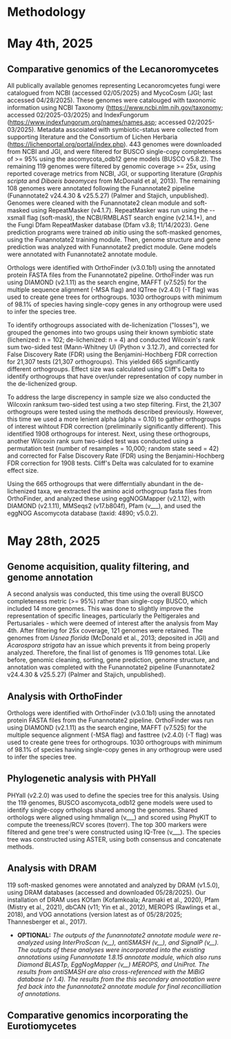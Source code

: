 # Methodology

# May 4th, 2025
## Comparative genomics of the Lecanoromycetes

All publically available genomes representing Lecanoromcyetes fungi were catalogued from NCBI (accessed 02/05/2025) and MycoCosm (JGI; last accessed 04/28/2025). These genomes were catalouged with taxonomic information using NCBI Taxonomy (https://www.ncbi.nlm.nih.gov/taxonomy; accessed 02/2025-03/2025) and IndexFungorum (https://www.indexfungorum.org/names/names.asp; accessed 02/2025-03/2025). Metadata asscoiated with symbiotic-status were collected from supporting literature and the Consortium of Lichen Herbaria (https://lichenportal.org/portal/index.php). 443 genomes were downloaded from NCBI and JGI, and were filtered for BUSCO single-copy completeness of >= 95% using the ascomycota_odb12 gene models (BUSCO v5.8.2). The remaining 119 genomes were filtered by genomic coverage >= 25x, using reported coverage metrics from NCBI, JGI, or supporting literature (*Graphis scripta* and *Dibaeis baeomyces* from McDonald et al, 2013). The remaining 108 genomes were annotated following the Funannotate2 pipeline (Funannotate2 v24.4.30 & v25.5.27) (Palmer and Stajich, unpublished). Genomes were cleaned with the Funannotate2 clean module and soft-masked using RepeatMasker (v4.1.7). RepeatMasker was run using the --xsmall flag (soft-mask), the NCBI/RMBLAST search engine (v2.14.1+), and the Fungi Dfam RepeatMasker database (Dfam v3.8; 11/14/2023). Gene prediction programs were trained *ab initio* using the soft-masked genomes, using the Funannotate2 training module. Then, genome structure and gene prediction was analyzed with Funannotate2 predict module. Gene models were annotated with Funannotate2 annotate module.

Orthologs were identified with OrthoFinder (v3.0.1b1) using the annotated protein FASTA files from the Funannotate2 pipeline. OrthoFinder was run using DIAMOND (v2.1.11) as the search engine, MAFFT (v7.525) for the multiple sequence alignment (-MSA flag) and IQTree (v2.4.0) (-T flag) was used to create gene trees for orthogroups. 1030 orthogroups with minimum of 98.1% of species having single-copy genes in any orthogroup were used to infer the species tree.

To identify orthogroups associated with de-lichenization ("losses"), we grouped the genomes into two groups using their known symbiotic state (lichenized: n = 102; de-lichenized: n = 4) and conducted Wilcoxin's rank sum two-sided test (Mann-Whitney U) (Python v 3.12.7), and corrected for False Discovery Rate (FDR) using the Benjamini-Hochberg FDR correction for 21,307 tests (21,307 orthogroups). This yielded 665 significantly different orthogroups. Effect size was calculated using Cliff's Delta to identify orthogroups that have over/under representation of copy number in the de-lichenized group.

To address the large discrepency in sample size we also conducted the Wilcoxin ranksum two-sided test using a two step filtering. First, the 21,307 orthogroups were tested using the methods described previously. However, this time we used a more lenient alpha (alpha = 0.10) to gather orthogroups of interest wihtout FDR correction (preliminarily significantly different). This identified 1908 orthogroups for interest. Next, using these orthogroups, another Wilcoxin rank sum two-sided test was conducted using a permutation test (number of resamples = 10,000; random state seed = 42) and corrected for False Discovery Rate (FDR) using the Benjamini-Hochberg FDR correction for 1908 tests. Cliff's Delta was calculated for to examine effect size.

Using the 665 orthogroups that were differntially abundant in the de-lichenized taxa, we extracted the amino acid orthogroup fasta files from OrthoFinder, and analyzed these using eggNOGMapper (v2.1.12), with DIAMOND (v2.1.11), MMSeqs2 (v17.b804f), Pfam (v___), and used the eggNOG Ascomycota database (taxid: 4890; v5.0.2).

# May 28th, 2025

## Genome acquisition, quality filtering, and genome annotation

A second analysis was conducted, this time using the overall BUSCO completeness metric (>= 95%) rather than single-copy BUSCO, which included 14 more genomes. This was done to slightly improve the representation of specific lineages, particularly the Peltigerales and Pertusariales - which were deemed of interest after the analysis from May 4th. After filtering for 25x coverage, 121 genomes were retained. The genomes from *Usnea florida* (McDonald et al., 2013; deposited in JGI) and *Acarospora strigata* hav an issue which prevents it from being properly analyzed. Therefore, the final list of genomes is 119 genomes total. Like before, genomic cleaning, sorting, gene prediction, genome structure, and annotation was completed with the Funannotate2 pipeline (Funannotate2 v24.4.30 & v25.5.27) (Palmer and Stajich, unpublished).

## Analysis with OrthoFinder

Orthologs were identified with OrthoFinder (v3.0.1b1) using the annotated protein FASTA files from the Funannotate2 pipeline. OrthoFinder was run using DIAMOND (v2.1.11) as the search engine, MAFFT (v7.525) for the multiple sequence alignment (-MSA flag) and fasttree (v2.4.0) (-T flag) was used to create gene trees for orthogroups. 1030 orthogroups with minimum of 98.1% of species having single-copy genes in any orthogroup were used to infer the species tree.

## Phylogenetic analysis with PHYall

PHYall (v2.2.0) was used to define the species tree for this analysis. Using the 119 genomes, BUSCO ascomycota_odb12 gene models were used to identify single-copy orthologs shared among the genomes. Shared orthologs were aligned using hmmalign (v___) and scored using PhyKIT to compute the treeness/RCV scores (toverr). The top 300 markers were filtered and gene tree's were constructed using IQ-Tree (v___). The species tree was constructed using ASTER, using both consensus and concatenate methods.



## Analysis with DRAM

119 soft-masked genomes were annotated and analyzed by DRAM (v1.5.0), using DRAM databases (accessed and downloaded 05/28/2025). Our installation of DRAM uses KOfam (Kofamkoala; Aramaki et al., 2020), Pfam (Mistry et al., 2021), dbCAN (v11; Yin et al., 2012), MEROPS (Rawlings et al., 2018), and VOG annotations (version latest as of 05/28/2025; Thannesberger et al., 2017).

* **OPTIONAL:** *The outputs of the funannotate2 annotate module were re-analyzed using InterProScan (v__), antiSMASH (v__), and SignalP (v__). The outputs of these analyses were incorporated into the existing annotations using Funannotate 1.8.15 annotate module, which also runs Diamond BLASTp, EggNogMapper (v__) MEROPS, and UniProt. The results from antiSMASH are also cross-referenced with the MiBiG database (v 1.4). The results from the this secondary annootation were fed back into the funannotate2 annotate module for final reconcilliation of annotations.*


## Comparative genomics incorporating the Eurotiomycetes

